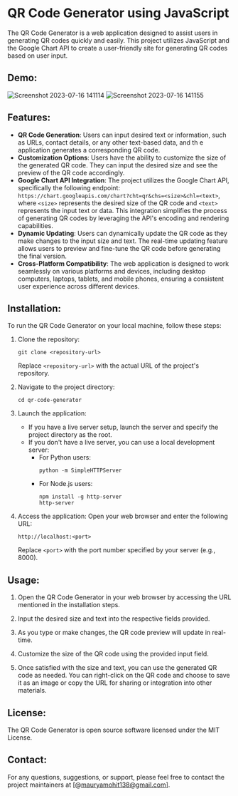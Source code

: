 # QR Code Generator using JavaScript

The QR Code Generator is a web application designed to assist users in generating QR codes quickly and easily. This project utilizes JavaScript and the Google Chart API to create a user-friendly site for generating QR codes based on user input.

## Demo:
![Screenshot 2023-07-16 141114](https://github.com/Mohit138928/QR-Code-Generator/assets/63627791/72430fb0-c3d2-4f3a-8cd7-34cda87b82f8)
![Screenshot 2023-07-16 141155](https://github.com/Mohit138928/QR-Code-Generator/assets/63627791/af48ee16-e5fb-4c10-9b04-7eaff9d907fb)

## Features:

- **QR Code Generation**: Users can input desired text or information, such as URLs, contact details, or any other text-based data, and th
e application generates a corresponding QR code.
- **Customization Options**: Users have the ability to customize the size of the generated QR code. They can input the desired size and see the preview of the QR code accordingly.
- **Google Chart API Integration**: The project utilizes the Google Chart API, specifically the following endpoint: `https://chart.googleapis.com/chart?cht=qr&chs=<size>&chl=<text>`, where `<size>` represents the desired size of the QR code and `<text>` represents the input text or data. This integration simplifies the process of generating QR codes by leveraging the API's encoding and rendering capabilities.
- **Dynamic Updating**: Users can dynamically update the QR code as they make changes to the input size and text. The real-time updating feature allows users to preview and fine-tune the QR code before generating the final version.
- **Cross-Platform Compatibility**: The web application is designed to work seamlessly on various platforms and devices, including desktop computers, laptops, tablets, and mobile phones, ensuring a consistent user experience across different devices.

## Installation:

To run the QR Code Generator on your local machine, follow these steps:

1. Clone the repository:
   ```
   git clone <repository-url>
   ```
   Replace `<repository-url>` with the actual URL of the project's repository.

2. Navigate to the project directory:
   ```
   cd qr-code-generator
   ```

3. Launch the application:
   - If you have a live server setup, launch the server and specify the project directory as the root.
   - If you don't have a live server, you can use a local development server:
     - For Python users:
       ```
       python -m SimpleHTTPServer
       ```
     - For Node.js users:
       ```
       npm install -g http-server
       http-server
       ```

4. Access the application:
   Open your web browser and enter the following URL:
   ```
   http://localhost:<port>
   ```
   Replace `<port>` with the port number specified by your server (e.g., 8000).

## Usage:

1. Open the QR Code Generator in your web browser by accessing the URL mentioned in the installation steps.

2. Input the desired size and text into the respective fields provided.

3. As you type or make changes, the QR code preview will update in real-time.

4. Customize the size of the QR code using the provided input field.

5. Once satisfied with the size and text, you can use the generated QR code as needed. You can right-click on the QR code and choose to save it as an image or copy the URL for sharing or integration into other materials.

## License:

The QR Code Generator is open source software licensed under the MIT License.

## Contact:

For any questions, suggestions, or support, please feel free to contact the project maintainers at [@mauryamohit138@gmail.com].
